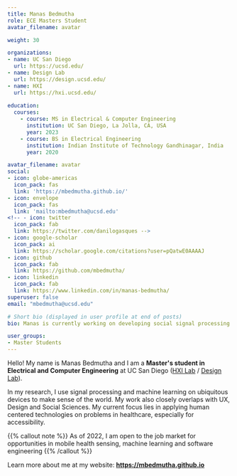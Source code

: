 ```yaml
---
title: Manas Bedmutha
role: ECE Masters Student
avatar_filename: avatar

weight: 30

organizations:
- name: UC San Diego
  url: https://ucsd.edu/
- name: Design Lab
  url: https://design.ucsd.edu/
- name: HXI
  url: https://hxi.ucsd.edu/
  
education:
  courses:
    - course: MS in Electrical & Computer Engineering
      institution: UC San Diego, La Jolla, CA, USA
      year: 2023
    - course: BS in Electrical Engineering
      institution: Indian Institute of Technology Gandhinagar, India
      year: 2020

avatar_filename: avatar
social:
- icon: globe-americas
  icon_pack: fas
  link: 'https://mbedmutha.github.io/'
- icon: envelope
  icon_pack: fas
  link: 'mailto:mbedmutha@ucsd.edu'
<!-- - icon: twitter
  icon_pack: fab
  link: https://twitter.com/danilogasques -->
- icon: google-scholar
  icon_pack: ai
  link: https://scholar.google.com/citations?user=pQatwE0AAAAJ
- icon: github
  icon_pack: fab
  link: https://github.com/mbedmutha/
- icon: linkedin
  icon_pack: fab
  link: https://www.linkedin.com/in/manas-bedmutha/
superuser: false
email: "mbedmutha@ucsd.edu"

# Short bio (displayed in user profile at end of posts)
bio: Manas is currently working on developing social signal processing tools and devices for understanding healthcare interactions better. 

user_groups:
- Master Students
---
```


Hello! My name is Manas Bedmutha and I am a <b>Master's student in Electrical and Computer Engineering</b> at UC San Diego (<a href="https://hxi.ucsd.edu/">HXI Lab</a> / <a href="https://design.ucsd.edu">Design Lab</a>).

In my research, I use signal processing and machine learning on ubiquitous devices to make sense of the world. My work also closely overlaps with UX, Design and Social Sciences. My current focus lies in applying human centered technologies on problems in healthcare, especially for accessibility</a>.

{{% callout note %}}
As of 2022, I am open to the job market for opportunities in mobile health sensing, machine learning and software engineering
{{% /callout %}}

Learn more about me at my website: <b><a href="https://mbedmutha.github.io">https://mbedmutha.github.io</a>
